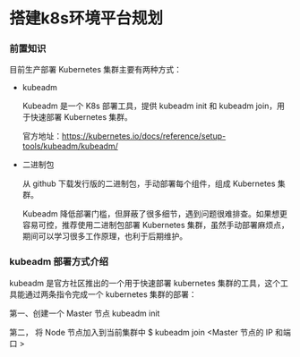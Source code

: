 #  搭建k8s环境平台规划

### 前置知识

目前生产部署 Kubernetes 集群主要有两种方式：

- kubeadm

  Kubeadm 是一个 K8s 部署工具，提供 kubeadm init 和 kubeadm join，用于快速部署 Kubernetes 集群。

  官方地址：https://kubernetes.io/docs/reference/setup-tools/kubeadm/kubeadm/

- 二进制包

  从 github 下载发行版的二进制包，手动部署每个组件，组成 Kubernetes 集群。

  Kubeadm 降低部署门槛，但屏蔽了很多细节，遇到问题很难排查。如果想更容易可控，推荐使用二进制包部署 Kubernetes 集群，虽然手动部署麻烦点，期间可以学习很多工作原理，也利于后期维护。

### **kubeadm** 部署方式介绍

kubeadm 是官方社区推出的一个用于快速部署 kubernetes 集群的工具，这个工具能通过两条指令完成一个 kubernetes 集群的部署：

第一、创建一个 Master 节点 kubeadm init

第二， 将 Node 节点加入到当前集群中 $ kubeadm join <Master 节点的 IP 和端口 >

